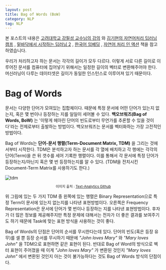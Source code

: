 ```yaml
---
layout: post
title: Bag of Words (BoW)
category: NLP
tag: NLP
---
```




본 포스트의 내용은 [고려대학교 강필성 교수님의 강의](https://www.youtube.com/watch?v=pXCHYq6PXto&list=PLetSlH8YjIfVzHuSXtG4jAC2zbEAErXWm) 와 [김기현의 자연어처리 딥러닝 캠프](http://www.yes24.com/Product/Goods/74802622) , [밑바닥에서 시작하는 딥러닝 2](http://www.yes24.com/Product/Goods/72173703) , [한국어 임베딩](http://m.yes24.com/goods/detail/78569687) , [자연어 처리 인 액션](http://www.yes24.com/Product/Goods/89232661) 책을 참고하였습니다.



우리가 처리하고자 하는 문서는 각각의 길이가 모두 다르다. 이렇게 서로 다른 길이로 이루어진 문서를 컴퓨터에 집어넣기 위해서는 일정한 길이의 벡터로 변환해주어야 한다. 머신러닝이 다루는 데이터셋은 길이가 동일한 인스턴스로 이루어져 있기 때문이다.



# Bag of Words

문서는 다양한 단어가 모여있는 집합체이다. 때문에 특정 문서에 어떤 단어가 있는지 없는지, 혹은 몇 번이나 등장하는 지를 일일이 세어볼 수 있다. **백오브워즈(Bag of Words, BoW)** 는 '이렇게 헤아린 단어의 빈도로부터 무언가를 추론할 수 있을 것이다'라는 전제로부터 출발하는 방법이다. 백오브워즈는 문서를 벡터화하는 가장 고전적인 방법이다.

Bag of Words는 **단어-문서 행렬(Term-Document Matrix, TDM)** 을 그리는 것에서부터 시작한다. TDM은 분석하고자 하는 문서를 각 열에 배치하고 각 행에는 각각의 단어(Term)을 쓴 뒤 갯수를 세어 기록한 행렬이다. 이를 통해서 각 문서에 특정 단어가 등장하는지/아닌지 혹은 몇 번 등장하는지를 알 수 있다. (TDM을 전치시킨 Document-Term Matrix를 사용하기도 한다.)

<img src="https://user-images.githubusercontent.com/45377884/81645203-206ee380-9464-11ea-81ba-8a8fb9e52f03.png" alt="tdm" style="zoom:100%;" />

<p align="center" style="font-size:80%">이미지 출처 : <a href="https://github.com/pilsung-kang/text-analytics">Text-Analytics Github</a></p>

위 그림에 있는 두 가지 TDM 중 왼쪽에 있는 행렬은 Binary Representation으로 특정 Term이 문서에 있는지 없는지를 나타낸 표현방법이다. 오른쪽은 Frequency Representation은 문서에 단어가 몇 번이나 등장하는 지를 나타낸 표현방법이다. 후자가 더 많은 정보를 제공해주지만 특정 문제에 대해서는 전자가 더 좋은 결과를 보여주기도 하기 때문에 Task에 맞는 표현 방식을 사용하는 것이 좋다. 

Bag of Words의 단점은 단어의 순서를 무시한다는데 있다. 단어의 빈도(혹은 등장 유무)를 셀 뿐 등장 순서를 무시하기 때문에 *"John loves Mary"* 와 *"Mary loves John"* 을 TDM으로 표현하면 같은 표현이 된다. 반대로 Bag of Word의 방식으로 벡터 표현이 주어졌을 때 이게 *"John loves Mary"* 가 변환된 것인지 *"Mary loves John"* 에서 변환된 것인지 아는 것이 불가능하다는 것도 Bag of Words 방식의 단점이다.
